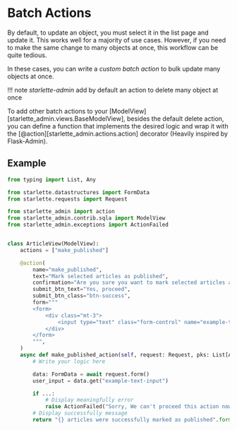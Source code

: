 # Batch Actions

By default, to update an object, you must select it in the list page and update it. This works well for a majority of
use cases. However, if you need to make the same change to many objects at once, this workflow can be quite tedious.

In these cases, you can write a *custom batch action* to bulk update many objects at once.

!!! note
    *starlette-admin* add by default an action to delete many object at once

To add other batch actions to your [ModelView][starlette_admin.views.BaseModelView], besides the default delete action, you can define a
function that implements the desired logic and wrap it with the [@action][starlette_admin.actions.action] decorator (Heavily inspired by Flask-Admin).

## Example
```python
from typing import List, Any

from starlette.datastructures import FormData
from starlette.requests import Request

from starlette_admin import action
from starlette_admin.contrib.sqla import ModelView
from starlette_admin.exceptions import ActionFailed


class ArticleView(ModelView):
    actions = ["make_published"]

    @action(
        name="make_published",
        text="Mark selected articles as published",
        confirmation="Are you sure you want to mark selected articles as published ?",
        submit_btn_text="Yes, proceed",
        submit_btn_class="btn-success",
        form="""
        <form>
            <div class="mt-3">
                <input type="text" class="form-control" name="example-text-input" placeholder="Enter value">
            </div>
        </form>
        """,
    )
    async def make_published_action(self, request: Request, pks: List[Any]) -> str:
        # Write your logic here

        data: FormData = await request.form()
        user_input = data.get("example-text-input")

        if ...:
            # Display meaningfully error
            raise ActionFailed("Sorry, We can't proceed this action now.")
        # Display successfully message
        return "{} articles were successfully marked as published".format(len(pks))
```
